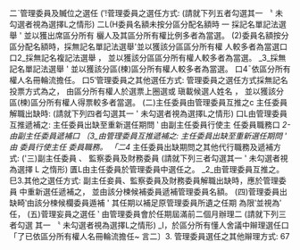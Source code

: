 二ˋ管理委員及贓位之選任
(′!菅理委員之選任方式: (請就下列五者勾選其一 〝 未勾選者視為選擇L之情形)
二L(H委員名額未按分區分配名額時 一 採記名單記法選舉 ' 並以獲出席區分所有
欐人及其區分所有權比例多者為當選。
(2)委員名額按分區分配名額時，採無記名單記法選舉'並以獲該分區區分所有權
人較多者為當選口
口2_採無記名複記法選舉 ， 並以獲該分區區分所有權人較多者為當選。
_3_採無記名單記法選舉 ' 並以獲該分區(楝)區分所有權人較多者為當選。
口4ˉ依區分所有權人名冊輪流擔任。
口5′管理委員之其他選任方式:
管理委員之選任方式採無記名投票方式為之， 由區分所有權人於選票上圈選或
瑱載候選人姓名 ， 並以獲該分區(楝)區分所有權人得票較多者當選。
(二)主任委員由管理委員互推之c
主任委員解職出缺時: (請就下列四者勾選其一 ' 未勾選者視為選擇L之情形)
口L由管理委員互推遞補之: 主任委員出缺至重新選任期問 ‵ 由副主任委員行使主
任委員職務口
_2-由副主任委員遞補口
〔3_由管理委員互推遞補之: 主任委員出缺至重新選任期問 ' 由 委員行使主任
委員職務。
「二4_ 主任委員出缺期問之其他代行職務及遞補方式:
('三)副主任委員 、 監察委員及財務委員 (請就下列三者勾選其一 ' 未勾選者視為選擇
L 之惰形)
匱L由主任委員於管理委員中選任之。
_2_由菅理委員互推之。
巳3.其他之選任方式:
副主任妾員、監察委員及財務委員解職出缺時，應於管理委員 中重新選任遞補之，
並由該分楝候補委員遞補管理委員名額。
(四)菅理委員出缺畸‵由該分楝候欄委員遁補 ' 其任期以補足原管理委員所遺之任期
為限‵並視為′任，
(五)菅理妄員之選任 ‵ 由管理委員會於任期屆滿前二個月辦理二 (請就下列三者勾選
其一 〝 未勾選者視為選擇L之情形)
_I，於區分所有懂人舍議中辮理選任口
「了已依區分所有權人名冊輪流擔任~
言二〕3. 管理委員選任之其他辮理方式:
67

 

 

  

